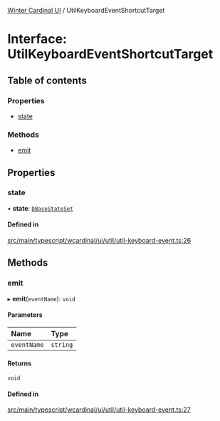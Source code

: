 [Winter Cardinal UI](../README.md) / UtilKeyboardEventShortcutTarget

# Interface: UtilKeyboardEventShortcutTarget

## Table of contents

### Properties

- [state](UtilKeyboardEventShortcutTarget.md#state)

### Methods

- [emit](UtilKeyboardEventShortcutTarget.md#emit)

## Properties

### state

• **state**: [`DBaseStateSet`](DBaseStateSet.md)

#### Defined in

[src/main/typescript/wcardinal/ui/util/util-keyboard-event.ts:26](https://github.com/winter-cardinal/winter-cardinal-ui/blob/v0.154.0/src/main/typescript/wcardinal/ui/util/util-keyboard-event.ts#L26)

## Methods

### emit

▸ **emit**(`eventName`): `void`

#### Parameters

| Name | Type |
| :------ | :------ |
| `eventName` | `string` |

#### Returns

`void`

#### Defined in

[src/main/typescript/wcardinal/ui/util/util-keyboard-event.ts:27](https://github.com/winter-cardinal/winter-cardinal-ui/blob/v0.154.0/src/main/typescript/wcardinal/ui/util/util-keyboard-event.ts#L27)
